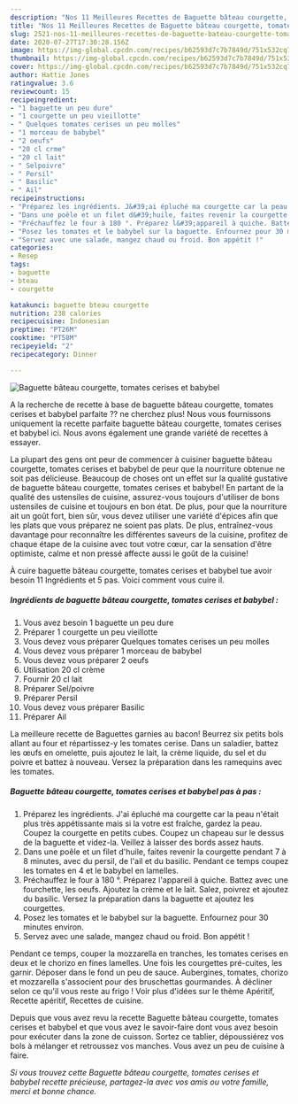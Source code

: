```yaml
---
description: "Nos 11 Meilleures Recettes de Baguette bâteau courgette, tomates cerises et babybel"
title: "Nos 11 Meilleures Recettes de Baguette bâteau courgette, tomates cerises et babybel"
slug: 2521-nos-11-meilleures-recettes-de-baguette-bateau-courgette-tomates-cerises-et-babybel
date: 2020-07-27T17:30:28.156Z
image: https://img-global.cpcdn.com/recipes/b62593d7c7b7849d/751x532cq70/baguette-bateau-courgette-tomates-cerises-et-babybel-photo-principale-de-la-recette.jpg
thumbnail: https://img-global.cpcdn.com/recipes/b62593d7c7b7849d/751x532cq70/baguette-bateau-courgette-tomates-cerises-et-babybel-photo-principale-de-la-recette.jpg
cover: https://img-global.cpcdn.com/recipes/b62593d7c7b7849d/751x532cq70/baguette-bateau-courgette-tomates-cerises-et-babybel-photo-principale-de-la-recette.jpg
author: Hattie Jones
ratingvalue: 3.6
reviewcount: 15
recipeingredient:
- "1 baguette un peu dure"
- "1 courgette un peu vieillotte"
- " Quelques tomates cerises un peu molles"
- "1 morceau de babybel"
- "2 oeufs"
- "20 cl crme"
- "20 cl lait"
- " Selpoivre"
- " Persil"
- " Basilic"
- " Ail"
recipeinstructions:
- "Préparez les ingrédients. J&#39;ai épluché ma courgette car la peau n&#39;était plus très appétissante mais si la votre est fraîche, gardez la peau. Coupez la courgette en petits cubes. Coupez un chapeau sur le dessus de la baguette et videz-la. Veillez à laisser des bords assez hauts."
- "Dans une poêle et un filet d&#39;huile, faites revenir la courgette pendant 7 à 8 minutes, avec du persil, de l&#39;ail et du basilic. Pendant ce temps coupez les tomates en 4 et le babybel en lamelles."
- "Préchauffez le four à 180 °. Préparez l&#39;appareil à quiche. Battez avec une fourchette, les oeufs. Ajoutez la crème et le lait. Salez, poivrez et ajoutez du basilic. Versez la préparation dans la baguette et ajoutez les courgettes."
- "Posez les tomates et le babybel sur la baguette. Enfournez pour 30 minutes environ."
- "Servez avec une salade, mangez chaud ou froid. Bon appétit !"
categories:
- Resep
tags:
- baguette
- bteau
- courgette

katakunci: baguette bteau courgette 
nutrition: 238 calories
recipecuisine: Indonesian
preptime: "PT26M"
cooktime: "PT58M"
recipeyield: "2"
recipecategory: Dinner

---
```



![Baguette bâteau courgette, tomates cerises et babybel](https://img-global.cpcdn.com/recipes/b62593d7c7b7849d/751x532cq70/baguette-bateau-courgette-tomates-cerises-et-babybel-photo-principale-de-la-recette.jpg)

A la recherche de recette à base de baguette bâteau courgette, tomates cerises et babybel parfaite ?? ne cherchez plus! Nous vous fournissons uniquement la recette parfaite baguette bâteau courgette, tomates cerises et babybel ici. Nous avons également une grande variété de recettes à essayer.

La plupart des gens ont peur de commencer à cuisiner baguette bâteau courgette, tomates cerises et babybel de peur que la nourriture obtenue ne soit pas délicieuse. Beaucoup de choses ont un effet sur la qualité gustative de baguette bâteau courgette, tomates cerises et babybel! En partant de la qualité des ustensiles de cuisine, assurez-vous toujours d'utiliser de bons ustensiles de cuisine et toujours en bon état. De plus, pour que la nourriture ait un goût fort, bien sûr, vous devez utiliser une variété d'épices afin que les plats que vous préparez ne soient pas plats. De plus, entraînez-vous davantage pour reconnaître les différentes saveurs de la cuisine, profitez de chaque étape de la cuisine avec tout votre cœur, car la sensation d'être optimiste, calme et non pressé affecte aussi le goût de la cuisine!

<!--inarticleads1-->

À cuire baguette bâteau courgette, tomates cerises et babybel tue avoir besoin 11 Ingrédients et 5 pas. Voici comment vous cuire il.

##### Ingrédients de baguette bâteau courgette, tomates cerises et babybel :

1. Vous avez besoin 1 baguette un peu dure
1. Préparer 1 courgette un peu vieillotte
1. Vous devez vous préparer  Quelques tomates cerises un peu molles
1. Vous devez vous préparer 1 morceau de babybel
1. Vous devez vous préparer 2 oeufs
1. Utilisation 20 cl crème
1. Fournir 20 cl lait
1. Préparer  Sel/poivre
1. Préparer  Persil
1. Vous devez vous préparer  Basilic
1. Préparer  Ail


La meilleure recette de Baguettes garnies au bacon! Beurrez six petits bols allant au four et répartissez-y les tomates cerise. Dans un saladier, battez les œufs en omelette, puis ajoutez le lait, la crème liquide, du sel et du poivre et battez à nouveau. Versez la préparation dans les ramequins avec les tomates. 

<!--inarticleads2-->

##### Baguette bâteau courgette, tomates cerises et babybel pas à pas :

1. Préparez les ingrédients. J&#39;ai épluché ma courgette car la peau n&#39;était plus très appétissante mais si la votre est fraîche, gardez la peau. Coupez la courgette en petits cubes. Coupez un chapeau sur le dessus de la baguette et videz-la. Veillez à laisser des bords assez hauts.
1. Dans une poêle et un filet d&#39;huile, faites revenir la courgette pendant 7 à 8 minutes, avec du persil, de l&#39;ail et du basilic. Pendant ce temps coupez les tomates en 4 et le babybel en lamelles.
1. Préchauffez le four à 180 °. Préparez l&#39;appareil à quiche. Battez avec une fourchette, les oeufs. Ajoutez la crème et le lait. Salez, poivrez et ajoutez du basilic. Versez la préparation dans la baguette et ajoutez les courgettes.
1. Posez les tomates et le babybel sur la baguette. Enfournez pour 30 minutes environ.
1. Servez avec une salade, mangez chaud ou froid. Bon appétit !


Pendant ce temps, couper la mozzarella en tranches, les tomates cerises en deux et le chorizo en fines lamelles. Une fois les courgettes pré-cuites, les garnir. Déposer dans le fond un peu de sauce. Aubergines, tomates, chorizo et mozzarella s&#39;associent pour des bruschettas gourmandes. À décliner selon ce qu&#39;il vous reste au frigo ! Voir plus d&#39;idées sur le thème Apéritif, Recette apéritif, Recettes de cuisine. 

<!--inarticleads1-->

<p>
Depuis que vous avez revu la recette Baguette bâteau courgette, tomates cerises et babybel et que vous avez le savoir-faire dont vous avez besoin pour exécuter dans la zone de cuisson. Sortez ce tablier, dépoussiérez vos bols à mélanger et retroussez vos manches. Vous avez un peu de cuisine à faire.
</p>

<p>
<i>Si vous trouvez cette Baguette bâteau courgette, tomates cerises et babybel recette précieuse, partagez-la avec vos amis ou votre famille, merci et bonne chance.</i>
</p>
